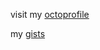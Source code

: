 visit my [octoprofile](https://octoprofile.now.sh/user?id=pikulet)

my [gists](https://gist.github.com/pikulet)
